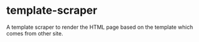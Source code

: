 template-scraper
================
A template scraper to render the HTML page based on the template which comes from other site.